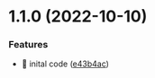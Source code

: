 

# 1.1.0 (2022-10-10)


### Features

* 🎸 inital code ([e43b4ac](https://github.com/Gu1st/harexs-limit/commit/e43b4acb845cc7470b14bf9562787dbf054ccc59))